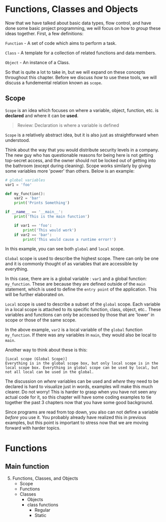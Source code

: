 # Functions, Classes and Objects
Now that we have talked about basic data types, flow control, and have done some basic project programming, we will focus on how to *group* these ideas together. First, a few definitions:

`Function` - A set of code which aims to perform a task.

`Class` - A template for a collection of related functions and data members.

`Object` - An instance of a Class.

So that is quite a lot to take in, but we will expand on these concepts throughout this chapter. Before we discuss *how* to use these tools, we will discuss a fundemental relation known as `scope`.

## Scope
`Scope` is an idea which focuses on where a variable, object, function, etc. is **declared** and where it can be **used**.

> Review: Declaration is where a variable is defined

`Scope` is a relatively abstract idea, but it is also just as straightforward when understood. 

Think about the way that you would distribute security levels in a company. The new guy who has questionable reasons for being here is not getting top-secret access, and the owner should not be locked out of getting into the bathroom (except during cleaning). Scope works similarly by giving some variables more 'power' than others. Below is an example:

```py
# global variables
var1 = 'foo'

def my_function():
    var2 = 'bar'
    print('Prints Something')

if __name__ == '__main__':
    print('This is the main function')

    if var1 == 'foo':
        print('This would work')
    if var2 == 'bar':
        print('This would cause a runtime error!')
```
In this example, you can see both `global` and `local` scope.

`Global` scope is used to describe the highest scope. There can only be one and it is commonly thought of as variables that are accessible by everything. 

In this case, there are is a global variable : `var1` and a global function: `my_function`. These are because they are defined outside of the `main` statement, which is used to define the `entry point` of the application. This will be further elaborated on. 

`Local` scope is used to describe a subset of the `global` scope. Each variable in a local scope is attached to its specific function, class, object, etc.. These variables and functions can only be accessed by those that are 'lower' in scope or those of the same scope. 

In the above example, `var2` is a local variable of the `global` function `my_function`. If there was any variables in `main`, they would also be local to `main`.

Another way to think about these is this:

```
[Local scope (Global Scope)]
Everything is in the global scope box, but only local scope is in the local scope box. Everything in global scope can be used by local, but not all local can be used in the global.    
```
The discussion on *where* variables can be used and *where* they need to be declared is hard to visualize just in words, examples will make this much clearer. Do not worry! This is harder to grasp when you have not seen any actual code for it, so this chapter will have some coding examples to tie together the past 3 chapters now that you have some good background.

Since programs are read from top down, you also can not define a variable *before* you use it. You probably already have realized this in previous examples, but this point is important to stress now that we are moving forward with harder topics. 


# Functions
## Main function

5. Functions, Classes, and Objects
    - Scope
    - Functions
    - Classes
        - Objects
        - class functions
            - Regular
            - Static